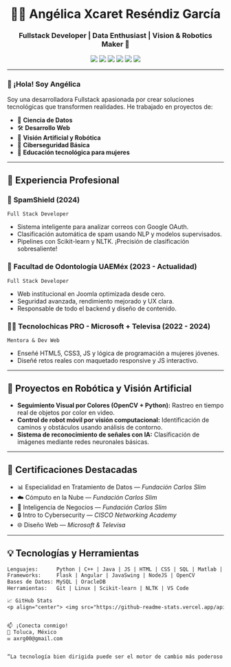 <h1 align="center">👩‍💻 Angélica Xcaret Reséndiz García</h1>
<h3 align="center">Fullstack Developer | Data Enthusiast | Vision & Robotics Maker 🤖</h3>

<p align="center">
  <img src="https://img.shields.io/badge/Code-Python-blue?style=flat-square&logo=python" />
  <img src="https://img.shields.io/badge/Code-C++-orange?style=flat-square&logo=c%2B%2B" />
  <img src="https://img.shields.io/badge/Framework-Flask-black?style=flat-square&logo=flask" />
  <img src="https://img.shields.io/badge/DB-MySQL-yellow?style=flat-square&logo=mysql" />
  <img src="https://img.shields.io/badge/Frontend-HTML5-red?style=flat-square&logo=html5" />
  <img src="https://img.shields.io/badge/Robótica-OpenCV-lightgrey?style=flat-square&logo=opencv" />
</p>

---

### 👋 ¡Hola! Soy Angélica

Soy una desarrolladora Fullstack apasionada por crear soluciones tecnológicas que transformen realidades. He trabajado en proyectos de:

- 🧠 **Ciencia de Datos**
- 🛠️ **Desarrollo Web**
- 🤖 **Visión Artificial y Robótica**
- 🔐 **Ciberseguridad Básica**
- 🧬 **Educación tecnológica para mujeres**

---

## 💼 Experiencia Profesional

### 🔐 **SpamShield (2024)**
`Full Stack Developer`
- Sistema inteligente para analizar correos con Google OAuth.
- Clasificación automática de spam usando NLP y modelos supervisados.
- Pipelines con Scikit-learn y NLTK. ¡Precisión de clasificación sobresaliente!

### 🦷 **Facultad de Odontología UAEMéx (2023 - Actualidad)**
`Full Stack Developer`
- Web institucional en Joomla optimizada desde cero.
- Seguridad avanzada, rendimiento mejorado y UX clara.
- Responsable de todo el backend y diseño de contenido.

### 🧑‍🏫 **Tecnolochicas PRO - Microsoft + Televisa (2022 - 2024)**
`Mentora & Dev Web`
- Enseñé HTML5, CSS3, JS y lógica de programación a mujeres jóvenes.
- Diseñé retos reales con maquetado responsive y JS interactivo.

---

## 🤖 Proyectos en Robótica y Visión Artificial

- **Seguimiento Visual por Colores (OpenCV + Python):**
  Rastreo en tiempo real de objetos por color en video.
- **Control de robot móvil por visión computacional:**
  Identificación de caminos y obstáculos usando análisis de contorno.
- **Sistema de reconocimiento de señales con IA:**
  Clasificación de imágenes mediante redes neuronales básicas.

---

## 📜 Certificaciones Destacadas

- 📊 Especialidad en Tratamiento de Datos — *Fundación Carlos Slim*
- ☁️ Cómputo en la Nube — *Fundación Carlos Slim*
- 🧠 Inteligencia de Negocios — *Fundación Carlos Slim*
- 🔒 Intro to Cybersecurity — *CISCO Networking Academy*
- 🌐 Diseño Web — *Microsoft & Televisa*

---

## 💡 Tecnologías y Herramientas

```txt
Lenguajes:      Python | C++ | Java | JS | HTML | CSS | SQL | Matlab | Assembly
Frameworks:     Flask | Angular | JavaSwing | NodeJS | OpenCV
Bases de Datos: MySQL | OracleDB
Herramientas:   Git | Linux | Scikit-learn | NLTK | VS Code

📈 GitHub Stats
<p align="center"> <img src="https://github-readme-stats.vercel.app/api?username=axrg&show_icons=true&theme=tokyonight" width="47%" /> <img src="https://github-readme-stats.vercel.app/api/top-langs/?username=axrg&layout=compact&theme=tokyonight" width="47%" /> </p>


📫 ¡Conecta conmigo!
📍 Toluca, México
✉️ axrg00@gmail.com


“La tecnología bien dirigida puede ser el motor de cambio más poderoso que existe.”

